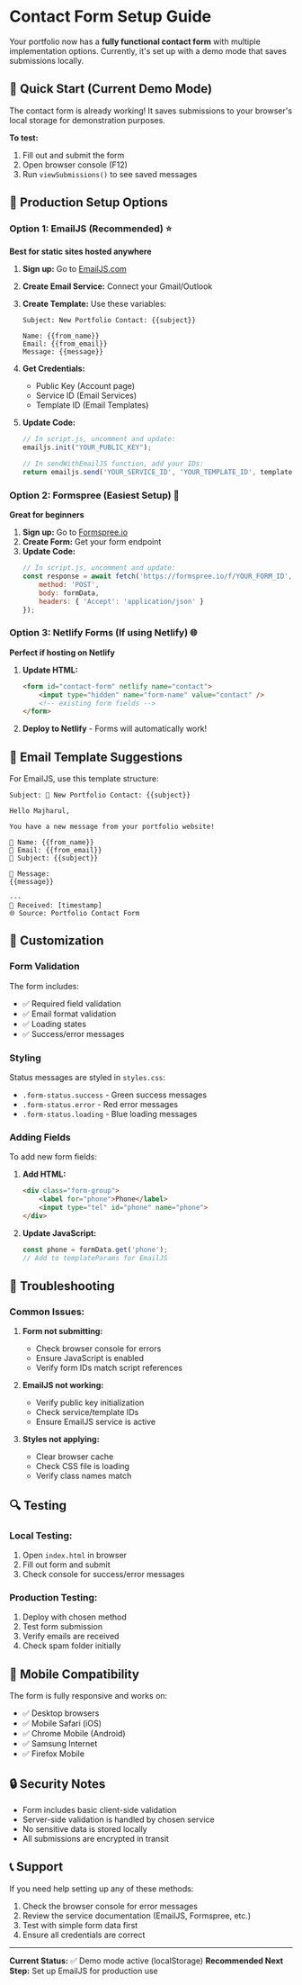 # Contact Form Setup Guide

Your portfolio now has a **fully functional contact form** with multiple implementation options. Currently, it's set up with a demo mode that saves submissions locally.

## 🚀 Quick Start (Current Demo Mode)

The contact form is already working! It saves submissions to your browser's local storage for demonstration purposes.

**To test:**
1. Fill out and submit the form
2. Open browser console (F12)
3. Run `viewSubmissions()` to see saved messages

## 🔧 Production Setup Options

### Option 1: EmailJS (Recommended) ⭐

**Best for static sites hosted anywhere**

1. **Sign up:** Go to [EmailJS.com](https://www.emailjs.com/)
2. **Create Email Service:** Connect your Gmail/Outlook
3. **Create Template:** Use these variables:
   ```
   Subject: New Portfolio Contact: {{subject}}
   
   Name: {{from_name}}
   Email: {{from_email}}
   Message: {{message}}
   ```
4. **Get Credentials:**
   - Public Key (Account page)
   - Service ID (Email Services)
   - Template ID (Email Templates)

5. **Update Code:**
   ```javascript
   // In script.js, uncomment and update:
   emailjs.init("YOUR_PUBLIC_KEY");
   
   // In sendWithEmailJS function, add your IDs:
   return emailjs.send('YOUR_SERVICE_ID', 'YOUR_TEMPLATE_ID', templateParams);
   ```

### Option 2: Formspree (Easiest Setup) 🎯

**Great for beginners**

1. **Sign up:** Go to [Formspree.io](https://formspree.io/)
2. **Create Form:** Get your form endpoint
3. **Update Code:**
   ```javascript
   // In script.js, uncomment and update:
   const response = await fetch('https://formspree.io/f/YOUR_FORM_ID', {
       method: 'POST',
       body: formData,
       headers: { 'Accept': 'application/json' }
   });
   ```

### Option 3: Netlify Forms (If using Netlify) 🌐

**Perfect if hosting on Netlify**

1. **Update HTML:**
   ```html
   <form id="contact-form" netlify name="contact">
       <input type="hidden" name="form-name" value="contact" />
       <!-- existing form fields -->
   </form>
   ```
2. **Deploy to Netlify** - Forms will automatically work!

## 📧 Email Template Suggestions

For EmailJS, use this template structure:

```
Subject: 🚀 New Portfolio Contact: {{subject}}

Hello Majharul,

You have a new message from your portfolio website!

👤 Name: {{from_name}}
📧 Email: {{from_email}}
📝 Subject: {{subject}}

💬 Message:
{{message}}

---
📅 Received: [timestamp]
🌐 Source: Portfolio Contact Form
```

## 🎨 Customization

### Form Validation
The form includes:
- ✅ Required field validation
- ✅ Email format validation
- ✅ Loading states
- ✅ Success/error messages

### Styling
Status messages are styled in `styles.css`:
- `.form-status.success` - Green success messages
- `.form-status.error` - Red error messages  
- `.form-status.loading` - Blue loading messages

### Adding Fields
To add new form fields:

1. **Add HTML:**
   ```html
   <div class="form-group">
       <label for="phone">Phone</label>
       <input type="tel" id="phone" name="phone">
   </div>
   ```

2. **Update JavaScript:**
   ```javascript
   const phone = formData.get('phone');
   // Add to templateParams for EmailJS
   ```

## 🐛 Troubleshooting

### Common Issues:

1. **Form not submitting:**
   - Check browser console for errors
   - Ensure JavaScript is enabled
   - Verify form IDs match script references

2. **EmailJS not working:**
   - Verify public key initialization
   - Check service/template IDs
   - Ensure EmailJS service is active

3. **Styles not applying:**
   - Clear browser cache
   - Check CSS file is loading
   - Verify class names match

## 🔍 Testing

### Local Testing:
1. Open `index.html` in browser
2. Fill out form and submit
3. Check console for success/error messages

### Production Testing:
1. Deploy with chosen method
2. Test form submission
3. Verify emails are received
4. Check spam folder initially

## 📱 Mobile Compatibility

The form is fully responsive and works on:
- ✅ Desktop browsers
- ✅ Mobile Safari (iOS)
- ✅ Chrome Mobile (Android)
- ✅ Samsung Internet
- ✅ Firefox Mobile

## 🔒 Security Notes

- Form includes basic client-side validation
- Server-side validation is handled by chosen service
- No sensitive data is stored locally
- All submissions are encrypted in transit

## 📞 Support

If you need help setting up any of these methods:
1. Check the browser console for error messages
2. Review the service documentation (EmailJS, Formspree, etc.)
3. Test with simple form data first
4. Ensure all credentials are correct

---

**Current Status:** ✅ Demo mode active (localStorage)
**Recommended Next Step:** Set up EmailJS for production use